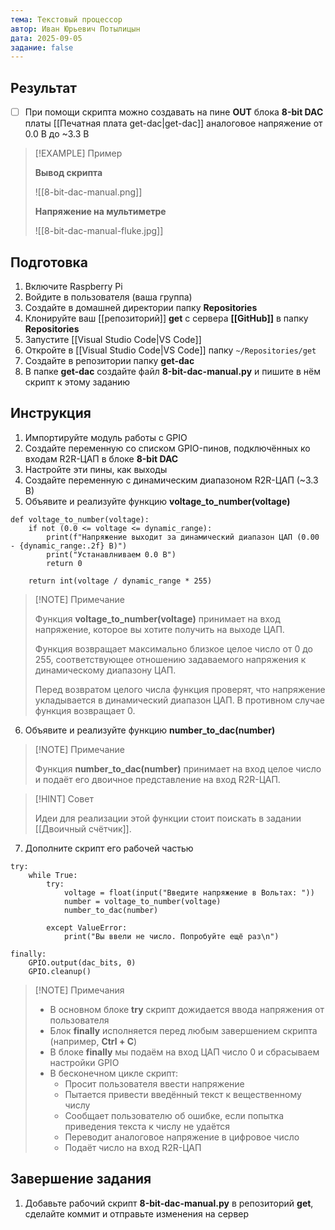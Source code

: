 ```yaml
---
тема: Текстовый процессор
автор: Иван Юрьевич Потылицын
дата: 2025-09-05
задание: false
---
```


## Результат

- [ ] При помощи скрипта можно создавать на пине **OUT** блока **8-bit DAC** платы [[Печатная плата get-dac|get-dac]] аналоговое напряжение от 0.0 В до ~3.3 В

> [!EXAMPLE] Пример
> 
> **Вывод скрипта**
> 
> ![[8-bit-dac-manual.png]]
> 
> **Напряжение на мультиметре**
> 
> ![[8-bit-dac-manual-fluke.jpg]]

## Подготовка

1. Включите Raspberry Pi
2. Войдите в пользователя (ваша группа)
3. Создайте в домашней директории папку **Repositories**
4. Клонируйте ваш [[репозиторий]] **get** с сервера **[[GitHub]]** в папку **Repositories**
5. Запустите [[Visual Studio Code|VS Code]]
6. Откройте в [[Visual Studio Code|VS Code]] папку `~/Repositories/get`
7. Создайте в репозитории папку **get-dac**
8. В папке **get-dac** создайте файл **8-bit-dac-manual.py** и пишите в нём скрипт к этому заданию

## Инструкция

1. Импортируйте модуль работы с GPIO
2. Создайте переменную со списком GPIO-пинов, подключённых ко входам R2R-ЦАП в блоке **8-bit DAC**
3. Настройте эти пины, как выходы
4. Создайте переменную с динамическим диапазоном R2R-ЦАП (~3.3 В)
5. Объявите и реализуйте функцию **voltage_to_number(voltage)**

```
def voltage_to_number(voltage):
    if not (0.0 <= voltage <= dynamic_range):
        print(f"Напряжение выходит за динамический диапазон ЦАП (0.00 - {dynamic_range:.2f} В)")
        print("Устанавлниваем 0.0 В")
        return 0

    return int(voltage / dynamic_range * 255)
```

> [!NOTE] Примечание
> 
> Функция **voltage_to_number(voltage)** принимает на вход напряжение, которое вы хотите получить на выходе ЦАП.
> 
> Функция возвращает максимально близкое целое число от 0 до 255, соответствующее отношению задаваемого напряжения к динамическому диапазону ЦАП.
> 
> Перед возвратом целого числа функция проверят, что напряжение укладывается в динамический диапазон ЦАП. В противном случае функция возвращает 0.

6. Объявите и реализуйте функцию **number_to_dac(number)**

> [!NOTE] Примечание
> 
> Функция **number_to_dac(number)** принимает на вход целое число и подаёт его двоичное представление на вход R2R-ЦАП.

> [!HINT] Совет
> 
> Идеи для реализации этой функции стоит поискать в задании [[Двоичный счётчик]].

7. Дополните скрипт его рабочей частью

```
try:
    while True:
        try:
            voltage = float(input("Введите напряжение в Вольтах: "))
            number = voltage_to_number(voltage)
            number_to_dac(number)

        except ValueError:
            print("Вы ввели не число. Попробуйте ещё раз\n")

finally:
    GPIO.output(dac_bits, 0)
    GPIO.cleanup()
```

> [!NOTE] Примечания
> 
> - В основном блоке **try** скрипт дожидается ввода напряжения от пользователя
> - Блок **finally** исполняется перед любым завершением скрипта (например, **Ctrl + C**)
> - В блоке **finally** мы подаём на вход ЦАП число 0 и сбрасываем настройки GPIO
> - В бесконечном цикле скрипт:
>     - Просит пользователя ввести напряжение
>     - Пытается привести введённый текст к вещественному числу
>     - Сообщает пользователю об ошибке, если попытка приведения текста к числу не удаётся
>     - Переводит аналоговое напряжение в цифровое число
>     - Подаёт число на вход R2R-ЦАП

## Завершение задания

1. Добавьте рабочий скрипт **8-bit-dac-manual.py** в репозиторий **get**, сделайте коммит и отправьте изменения на сервер
